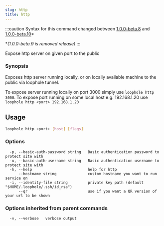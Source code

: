 ```yaml
---
slug: http
title: http
---
```


:::caution
Syntax for this command changed between [1.0.0-beta.8](https://github.com/loophole/cli/releases/tag/1.0.0-beta.8) and [1.0.0-beta.10](https://github.com/loophole/cli/releases/tag/1.0.0-beta.10)*

\**(1.0.0-beta.9 is removed release)*
:::

Expose http server on given port to the public

### Synopsis

Exposes http server running locally, or on locally available machine to the public via loophole tunnel.

To expose server running locally on port 3000 simply use `loophole http 3000`.
To expose port running on some local host e.g. 192.168.1.20 use `loophole http <port> 192.168.1.20`

## Usage

```bash
loophole http <port> [host] [flags]
```

### Options

```
  -p, --basic-auth-password string   Basic authentication password to protect site with
  -u, --basic-auth-username string   Basic authentication username to protect site with
  -h, --help                         help for http
      --hostname string              custom hostname you want to run service on
  -i, --identity-file string         private key path (default "$HOME/.loophole/.ssh/id_rsa")
      --qr                           use if you want a QR version of your url to be shown
```

### Options inherited from parent commands

```
  -v, --verbose   verbose output
```

